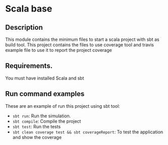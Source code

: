 # Scala base

## Description

This module contains the minimum files to start a scala project with sbt 
as build tool. This project contains the files to use coverage tool and 
travis example file to use it to report the project coverage

## Requirements. 

You must have installed Scala and sbt

## Run command examples

These are an example of run this project using sbt tool:

* `sbt run`: Run the simulation.
* `sbt compile`: Compile the project
* `sbt test`: Run the tests
* `sbt clean coverage test && sbt coverageReport`: To test the application and show the coverage
